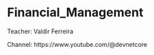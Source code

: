 # Financial_Management

<p>
  Teacher: Valdir Ferreira
</p>

<p>
  Channel: https://www.youtube.com/@devnetcore
</p>
